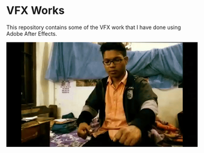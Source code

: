 # VFX Works

This repository contains some of the VFX work that I have done using Adobe After Effects.
<p align="center">
<img src="./Sr.Strange.gif" alt="Dr. Strange After Effects" width="800">
</p>
